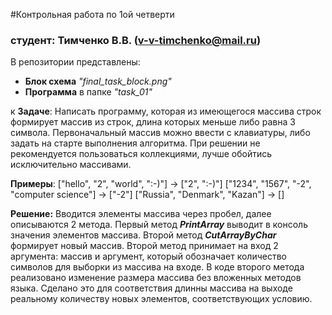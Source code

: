 #Контрольная работа по 1ой четверти
### студент: Тимченко В.В. (v-v-timchenko@mail.ru)
В репозитории представлены:

* **Блок схема** *"final_task_block.png"*
* **Программа** в папке *"task_01"* 


к **Задаче**: Написать программу, которая из имеющегося массива строк формирует массив из строк, длина которых меньше либо равна 3 символа. Первоначальный массив можно ввести с клавиатуры, либо задать на старте выполнения алгоритма. При решении не рекомендуется пользоваться коллекциями, лучше обойтись исключительно массивами.

**Примеры**:
["hello", "2", "world", ":-)"] -> ["2", ":-)"]
["1234", "1567", "-2", "computer science"] -> ["-2"]
["Russia", "Denmark", "Kazan"] -> []

**Решение:**
Вводится элементы массива через пробел, далее описываются 2 метода. Первый метод ***PrintArray*** выводит в консоль значения элементов массива. Второй метод ***CutArrayByChar*** формирует новый массив. Второй метод принимает на вход 2 аргумента: массив и аргумент, который обозначает количество символов для выборки из массива на входе. В коде второго метода реализовано изменение размера массива без вложенных методов языка. Сделано это для соответствия длинны массива на выходе реальному количеству новых элементов, соответствующих условию.


